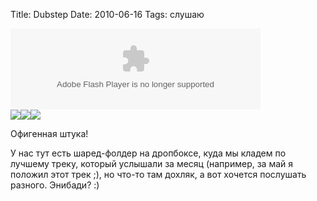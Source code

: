 Title: Dubstep
Date: 2010-06-16
Tags: слушаю

<div class="text"><p><object width="400" height="130"><param name="movie" value="http://www.junodownload.com/ultraplayer/MicroPlayer.swf"></param><param name="FlashVars" value="branding=download&amp;playlist_url=http%3A%2F%2Fwww.junodownload.com%2Fplaylists%2Fbuilder%2F1514177-02.xspf&amp;start_playing=0&amp;change_player_url=&amp;volume=80&amp;base_url=http://www.junodownload.com/ultraplayer/&amp;api_url=www.junodownload.com/api/1.2/&amp;insert_type=insert&amp;play_now=false&amp;isRelease=false&amp;product_key=1514177-02"></param><param name="AllowScriptAccess" value="always"></param><embed src="http://www.junodownload.com/ultraplayer/MicroPlayer.swf" allowscriptaccess="always" flashvars="branding=download&amp;playlist_url=http%3A%2F%2Fwww.junodownload.com%2Fplaylists%2Fbuilder%2F1514177-02.xspf&amp;start_playing=0&amp;change_player_url=&amp;volume=80&amp;base_url=http://www.junodownload.com/ultraplayer/&amp;api_url=www.junodownload.com/api/1.2/&amp;insert_type=insert&amp;play_now=false&amp;isRelease=false&amp;product_key=1514177-02" width="400" height="130" type="application/x-shockwave-flash"></embed></object><br /><a href="http://www.junodownload.com/playlists/display/1514177-02/releases/?show_tracks=all"><img border="0" src="http://www.junodownload.com/flash/ultra_micro/shared/jd_b_1.gif" /></a><a href="http://www.junodownload.com/design-your-juno-player/"><img border="0" src="http://www.junodownload.com/flash/ultra_micro/shared/jd_b_2.gif" /></a><a href="http://www.junodownload.com"><img border="0" src="http://www.junodownload.com/flash/ultra_micro/shared/jd_b_3.gif" /></a></p>
<p>Офигенная штука!</p>
<p>У нас тут есть шаред-фолдер на дропбоксе, куда мы кладем по лучшему треку, который услышали за месяц (например, за май я положил этот трек ;), но что-то там дохляк, а вот хочется послушать разного. Энибади? :)</p></div>
